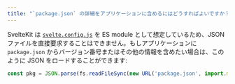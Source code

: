```yaml
---
title: "`package.json` の詳細をアプリケーションに含めるにはどうすればよいですか？"
---
```


SvelteKit は [`svelte.config.js`](/docs/configuration) を ES module として想定しているため、JSON ファイルを直接要求することはできません。もしアプリケーションに `package.json` からバージョン番号またはその他の情報を含めたい場合は、このように JSON をロードすることができます:

```js
const pkg = JSON.parse(fs.readFileSync(new URL('package.json', import.meta.url), 'utf8'));
```
